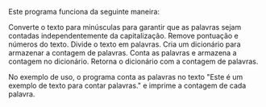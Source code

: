 Este programa funciona da seguinte maneira:

Converte o texto para minúsculas para garantir que as palavras sejam contadas independentemente da capitalização.
Remove pontuação e números do texto.
Divide o texto em palavras.
Cria um dicionário para armazenar a contagem de palavras.
Conta as palavras e armazena a contagem no dicionário.
Retorna o dicionário com a contagem de palavras.

No exemplo de uso, o programa conta as palavras no texto "Este é um exemplo de texto para contar palavras." e imprime a contagem de cada palavra.
